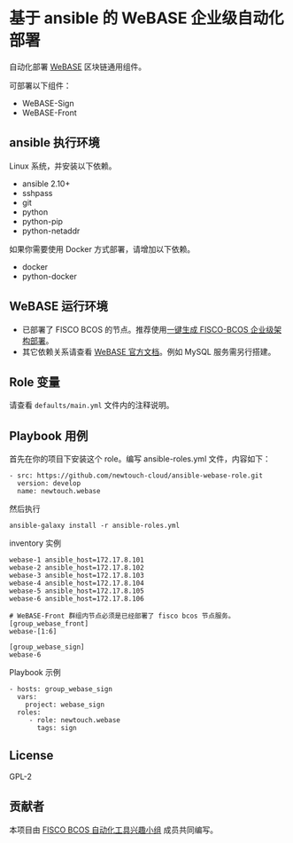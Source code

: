 基于 ansible 的 WeBASE 企业级自动化部署
=========

自动化部署 [WeBASE](https://github.com/WeBankFinTech/WeBASE) 区块链通用组件。

可部署以下组件：

* WeBASE-Sign
* WeBASE-Front

ansible 执行环境
--------------

Linux 系统，并安装以下依赖。

* ansible 2.10+
* sshpass
* git
* python
* python-pip
* python-netaddr

如果你需要使用 Docker 方式部署，请增加以下依赖。

* docker
* python-docker

WeBASE 运行环境
--------------

* 已部署了 FISCO BCOS 的节点。推荐使用[一键生成 FISCO-BCOS 企业级架构部署](https://github.com/newtouch-cloud/ansible-for-fisco-bcos)。
* 其它依赖关系请查看 [WeBASE 官方文档](https://webasedoc.readthedocs.io/zh_CN/latest/docs/WeBASE-Install/index.html)。例如 MySQL 服务需另行搭建。

Role 变量
--------

请查看 `defaults/main.yml` 文件内的注释说明。

Playbook 用例
------------

首先在你的项目下安装这个 role。编写 ansible-roles.yml 文件，内容如下：

```
- src: https://github.com/newtouch-cloud/ansible-webase-role.git
  version: develop
  name: newtouch.webase
```

然后执行

```
ansible-galaxy install -r ansible-roles.yml
```

inventory 实例

```
webase-1 ansible_host=172.17.8.101
webase-2 ansible_host=172.17.8.102
webase-3 ansible_host=172.17.8.103
webase-4 ansible_host=172.17.8.104
webase-5 ansible_host=172.17.8.105
webase-6 ansible_host=172.17.8.106

# WeBASE-Front 群组内节点必须是已经部署了 fisco bcos 节点服务。
[group_webase_front]
webase-[1:6]

[group_webase_sign]
webase-6
```

Playbook 示例

```
- hosts: group_webase_sign
  vars:
    project: webase_sign
  roles:
     - role: newtouch.webase
       tags: sign
```

License
-------

GPL-2

贡献者
-----

本项目由 [FISCO BCOS 自动化工具兴趣小组](https://github.com/FISCO-BCOS/Wiki/blob/master/FISCO%20BCOS%E8%87%AA%E5%8A%A8%E5%8C%96%E5%B7%A5%E5%85%B7%E7%A0%94%E5%8F%91%E5%85%B4%E8%B6%A3%E5%B0%8F%E7%BB%84README.md) 成员共同编写。
